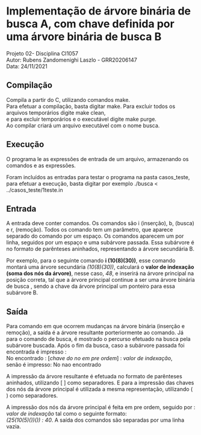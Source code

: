 # Implementação de árvore binária de busca A, com chave definida por uma árvore binária de busca B
Projeto 02- Disciplina CI1057\
Autor: Rubens Zandomenighi Laszlo - GRR20206147\
Data: 24/11/2021

## Compilação 
Compila a partir do C, utilizando comandos make.  
Para efetuar a compilação, basta digitar make.
Para excluir todos os arquivos temporários digite make clean,   
e para excluir temporários e o executável digite make purge.  
Ao compilar criará um arquivo executável com o nome busca.

## Execução
O programa le as expressões de entrada de um arquivo, armazenando os comandos e as expressões.

Foram incluídos as entradas para testar o programa na pasta casos_teste, para efetuar a execução, basta digitar por exemplo 
./busca < ../casos_teste/1teste.in 

## Entrada
A entrada deve conter comandos. Os comandos são i (inserção), b, (busca) e r, (remoção). Todos os comando tem um parâmetro, que aparece separado do comando por um espaço. Os comandos aparecem um por linha, seguidos por um espaço e uma subárvore passada. Essa subárvore é no formato de parênteses aninhados, representando a árvore secundária B.

Por exemplo, para o seguinte comando __i (10(8)(30))__, esse comando montará uma árvore secundária _(10(8)(30))_, calculará o __valor de indexação (soma dos nós da árvore)__, nesse caso, _48_, e inserirá na árvore principal na posição correta, tal que a árvore principal continue a ser uma árvore binária de busca , sendo a chave da árvore principal um ponteiro para essa subárvore B. 

## Saída
Para comando em que ocorrem mudanças na árvore binária (inserção e remoção), a saída é a árvore resultante porteriormente ao comando.
Já para o comando de busca, é mostrado o percurso efetuado na busca pela subárvore buscada. Após o fim da busca, caso a subárvore passada foi encontrada é impresso  : \
No encontrado : [_chave do no em pre ordem_] : _valor de indexação_,\
senão é impresso:  No nao encontrado

A impressão da árvore resultante é efetuada no formato de parênteses aninhados, utilizando  [ ] como separadores. E para a impressão das chaves dos nós da árvore principal é utilizada a mesma representação, utilizando ( ) como separadores.  

A impressão dos nós da árvore principal é feita em pre ordem, seguido por : _valor de indexação_  tal como o seguinte formato: \
 _(25(10(5)())()) : 40_. 
A saída dos comandos são separadas por uma linha  vazia.